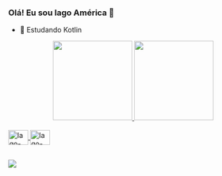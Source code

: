 ### Olá! Eu sou Iago América 👋

- 🌱 Estudando Kotlin

<div align="center">
  <a href="https://github.com/Iago-America">
  <img height="160em" src="https://github-readme-stats.vercel.app/api?username=Iago-America&show_icons=true&theme=tokyonight&include_all_commits=true&count_private=true"/>
  <img height="160em" src="https://github-readme-stats.vercel.app/api/top-langs/?username=Iago-America&layout=compact&langs_count=7&theme=tokyonight"/>
</div>

<div style="display: inline_block"><br>
  <img align="center" alt="Iago-Kotlin" height="30" width="40" src="https://cdn.jsdelivr.net/gh/devicons/devicon/icons/kotlin/kotlin-original.svg">
  <img align="center" alt="Iago-HTML" height="30" width="40" src="https://cdn.jsdelivr.net/gh/devicons/devicon/icons/html5/html5-original.svg">
</div>  
  
  ##
  
<div> 
 	<a href="https://linkedin.com/in/iagoamerica" target="_blank"><img src="https://img.shields.io/badge/-LinkedIn-%230077B5?style=for-the-badge&logo=linkedin&logoColor=white" target="_blank"></a>   
